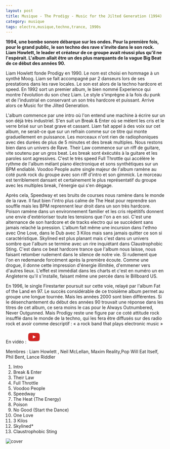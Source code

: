 ```yaml
---
layout: post
title: Musique - The Prodigy - Music for the Jilted Generation (1994)
category: musique
tags: electro,musique,techno,trance, 1990s
---
```


**1994, une bombe sonore débarque sur les ondes. Pour la première fois, pour le grand public, le son techno des rave s'invite dans le son rock. Liam Howlett, le leader et créateur de ce groupe avait réussi plus qu'il ne l'espérait. L'album allait être un des plus marquants de la vague Big Beat de ce début des années 90.**

Liam Howlett fonde Prodigy en 1990. Le nom est choisi en hommage à un synthé Moog. Liam se fait accompagné par 2 danseurs lors de ses prestations dans les rave locales. Le son est alors de la techno hardcore et speed. En 1992 sort un premier album, le bien nommé Experience qui montre l'évolution du son chez Liam. Le style s'imprègne à la fois du punk et de l'industrial en conservant un son très hardcore et puissant. Arrive alors ce Music for the Jilted Generation.

L'album commence par une intro où l'on entend une machine à écrire sur un son déjà très industriel. S'en suit un Break & Enter où se mèlent les cris et le verre brisé sur un beat grave et cassant. Liam fait appel à des voix sur cet album, ne serait-ce que sur un refrain comme sur ce titre qui monte graduellement en puissance. Les morceaux n'ont rien de radiophoniques avec des durées de plus de 5 minutes et des break multiples. Nous restons bien dans un univers de Rave. Their Law commence sur un riff de guitare, vite soutenu par un gros beat. Les break sont éxécutés à la guitare et les paroles sont agressives. C'est le très speed Full Throttle qui accélère le rythme de l'album mélant piano électronique et sons synthétiques sur un BPM endiablé. Voodoo People autre single majeur de l'album ramène au coté punk rock du groupe avec son riff d'intro et son gimmick. Le morceau est terriblement dansant et certainement le plus représentatif du groupe avec les multiples break, l'énergie qui s'en dégage.

Après cela, Speedway et ses bruits de courses nous ramène dans le monde de la rave. Il faut bien l'intro plus calme de The Heat pour reprendre son souffle mais les BPM reprennent leur droit dans un son très hardcore. Poison ramène dans un environnement familier et les cris répétitifs donnent une envie d'extérioriser toute les tensions que l'on a en soi. C'est une alternance de son hardcore et de tracks electro qui se succèdent sans jamais relaché la pression. L'album fait même une incursion dans l'ethno avec One Love, dans le Dub avec 3 Kilos mais sans jamais quitter ce son si caractéristique. Skylined est plus planant mais c'est dans un univers sombre que l'album se termine avec un rire inquiétant dans Claustrophobic Sting. C'est dans ce beat hardcore trance que l'album nous laisse, nous faisant retomber rudement dans le silence de notre vie. Si rudement que l'on en redemande forcément après la première écoute. Comme une drogue, il donne cette impression d'énergie illimitée, d'emmener vers d'autres lieux. L'effet est immédiat dans les charts et c'est en numéro un en Angleterre qu'il s'installe, faisant même une percée dans le Billboard US.

En 1996, le single Firestarter poursuit sur cette voie, relayé par l'album Fat of the Land en 97. Le succès considérable de ce troisième album permet au groupe une longue tournée. Mais les années 2000 sont bien différentes. Si le désenchantement du début des années 90 trouvait une réponse dans les titres de cet album, ce sera moins le cas pour le Always Outnumbered, Never Outgunned. Mais Prodigy reste une figure par ce coté attitude rock insufflé dans le monde de la techno, qui les fera être diffusés sur des radio rock et avoir comme descriptif : « a rock band that plays electronic music »

En vidéo : [![video](/images/youtube.png)](https://www.youtube.com/watch?v=wmin5WkOuPw)

Membres : Liam Howlett , Neil McLellan, Maxim Reality,Pop Will Eat Itself, Phil Bent, Lance Riddler

1. Intro
2. Break & Enter
3. Their Law
4. Full Throttle
5. Voodoo People
6. Speedway
7. The Heat (The Energy)
8. Poison
9. No Good (Start the Dance)
10. One Love
11. 3 Kilos
12. Skylined*
13. Claustrophobic Sting

![cover](https://filedn.eu/llqi9IBxlYouGRXYG2xlROb/img/2008/prodigyjilted.jpg)

